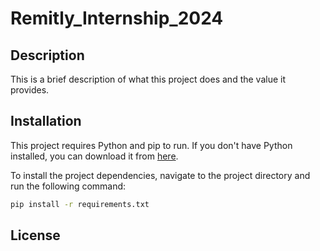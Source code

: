 # Remitly_Internship_2024

## Description

This is a brief description of what this project does and the value it provides.

## Installation

This project requires Python and pip to run. If you don't have Python installed, you can download it from [here](https://www.python.org/downloads/).

To install the project dependencies, navigate to the project directory and run the following command:

```bash
pip install -r requirements.txt
```

## License
